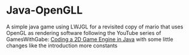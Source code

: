 # Java-OpenGLL

A simple java game using LWJGL for a revisited copy of mario that uses OpenGL as rendering software
following the YouTube series of
GamesWithGabe: [Coding a 2D Game Engine in Java](https://www.youtube.com/playlist?list=PLtrSb4XxIVbp8AKuEAlwNXDxr99e3woGE)
with some little changes like the introduction more constants